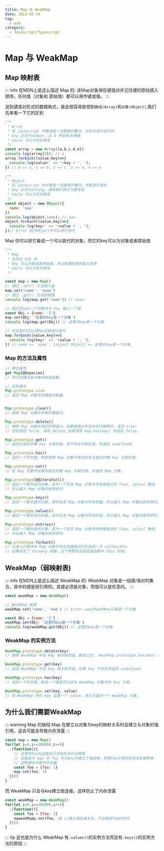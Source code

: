 ```yaml
---
title: Map 与 WeakMap
date: 2023-02-14
tag:
  - es6
category:
  - Javascript/Typescript
---
```

# Map 与 WeakMap

## Map 映射表
::: info 在MDN上是这么描述 Map 的:
  该Map对象保存键值对并记住键的原始插入顺序。任何值（对象和 原始值）都可以用作键或值。
:::

说到键值对形式的数据格式，我会很容易联想到`数组(Array)`和`对象(Object)`,我们先来看一下它的区别
```js
/**
 * Array
 * 在 javascript 中数组是一组数据的集合，并且可进行迭代的
 * key 必须为number，从 0 开始依次递增，
 * vaule 可以为任何类型
 */
const array = new Array([a,b,c,d,e])
console.log(array[0]); // a
array.forEach((value,key)=>{
  console.log(value+' => '+key + ', ');
}) // 0 => a, 1 => b, 2 => c, 3 => d, 4 => e

/**
 * Object
 * 在 javascript 中对象是一组属性的集合，不能进行迭代
 * key 必须为string，通常我们称它为属性名
 * vaule 可以为任何类型
 */
const object = new Object({
  name: 'aaa'
})
console.log(object.name); // aaa
object.forEach((value,key)=>{
  console.log(key+' => '+value + ', ');
})// Error 因为Object不可以进行迭代
```

Map 你可以把它看成一个可以跌代的对象，而它的key可以为对象或者原始值
```js
/**
 * Map
 * 出现在 ES6 中
 * key 可以对象或者原始值，并记住键的原始插入顺序
 * vaule 可以为任何类型
 */

const map = new Map()
// 通过 .set() 方法插入值
map.set('name': 'aaaa')
// 通过 .get() 方法获取值
console.log(map.get('name')) // aaaa

// 我们可以以一个对象作为 key 插入一个值
const Obj = {name: 'I'}
map.set(Obj: '这里的key是一个对象')
console.log(map.get(Obj)) // 这里的key是一个对象

// 并且我们可以对Map实体进行迭代
map.forEach((value,key)=>{
  console.log(key+' => '+value + ', ');
}) // name => 'aaaa', [object Object] => 这里对key是一个对象,
```
### Map 的方法及属性
```js
// 静态属性
get Map[@@species]
// 用于创建派生对象的构造函数。

// 实例属性
Map.prototype.size
// 返回 Map 对象中的键值对数量。


Map.prototype.clear()
// 移除 Map 对象中所有的键值对。

Map.prototype.delete()
// 移除 Map 对象中指定的键值对，如果键值对存在并成功被移除，返回 true，
// 否则返回 false。调用 delete 后再调用 map.has(key) 将返回 false。

Map.prototype.get()
// 返回与指定的键 key 关联的值，若不存在关联的值，则返回 undefined。

Map.prototype.has()
// 返回一个布尔值，用来表明 Map 对象中是否存在与指定的键 key 关联的值。

Map.prototype.set()
// 在 Map 对象中设置与指定的键 key 关联的值，并返回 Map 对象。

Map.prototype[@@iterator]()
// 返回一个新的迭代对象，其为一个包含 Map 对象中所有键值对的 [key, value] 数组
// 并以插入 Map 对象的顺序排列。

Map.prototype.keys()
// 返回一个新的迭代对象，其中包含 Map 对象中所有的键，并以插入 Map 对象的顺序排列。

Map.prototype.values()
// 返回一个新的迭代对象，其中包含 Map 对象中所有的值，并以插入 Map 对象的顺序排列。

Map.prototype.entries()
// 返回一个新的迭代对象，其为一个包含 Map 对象中所有键值对的 [key, value] 数组
// 并以插入 Map 对象的顺序排列。

Map.prototype.forEach()
// 以插入的顺序对 Map 对象中存在的键值对分别调用一次 callbackFn。
// 如果给定了 thisArg 参数，这个参数将会是回调函数中 this 的值。
```


## WeakMap（弱映射表)
::: info 在MDN上是这么描述 WeakMap 的:
  WeakMap 对象是一组键/值对的集合，其中的键是弱引用的。其键必须是对象，而值可以是任意的。
:::

```js
const weakMap = new WeakMap()

// WeakMap 赋值
weakMap.set('name', 'map') // Error，weakMap的key只能是一个对象

const Obj = {name: 'I'}
weakMap.set(Obj: '这里的key是一个对象')
console.log(weakMap.get(Obj)) // 这里的key是一个对象
```
### WeakMap 的实例方法
```js
WeakMap.prototype.delete(key)
// 删除 WeakMap 中与 key 相关联的值。删除之后， WeakMap.prototype.has(key) 将会返回 false。

WeakMap.prototype.get(key)
// 返回 WeakMap 中与 key 相关联的值，如果 key 不存在则返回 undefined。

WeakMap.prototype.has(key)
// 返回一个布尔值，断言一个值是否已经与 WeakMap 对象中的 key 关联。

WeakMap.prototype.set(key, value)
// 给 WeakMap 中的 key 设置一个 value。该方法返回一个 WeakMap 对象。
```

## 为什么我们需要WeakMap
::: warning Map 的缺陷
Map 在建立以对象为key的映射关系时会建立与对象的强引用，这会可能会导致内存泄露
:::
```js
const map = new Map()
for(let i=0,i<=100000,i++){
  ;(function(){
    // 这里的foo在函数执行完成后本应该释放
    // 但是由于 map 将 foo 作为key并建立了强链接，导致foo占用的空间没有被释放
    // 这样便会导致内存泄露
    const foo = {foo: 1}
    map.set(foo, 1)
  })()
}
```
而 WeakMap 只会与key建立弱连接，这样防止了内存泄露
```js
const weakMap = new WeakMap()
for(let i=0,i<=100000,i++){
  ;(function(){
    const foo = {foo: 1}
    maweakMapp.set(foo, 1) //建立弱连接关系，不会保留foo的空间
  })()
}
```
::: tip 这也是为什么 WeakMap 有`.values()`的实例方法而没有`.keys()`的实例方法的原因
:::
